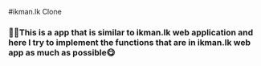 #ikman.lk Clone
<h3>🚀🚀This is a app that is similar to ikman.lk web application and here I try to implement the functions that are in ikman.lk web app as much as possible😋</h3>
